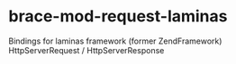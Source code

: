 # brace-mod-request-laminas
Bindings for laminas framework (former ZendFramework) HttpServerRequest / HttpServerResponse
